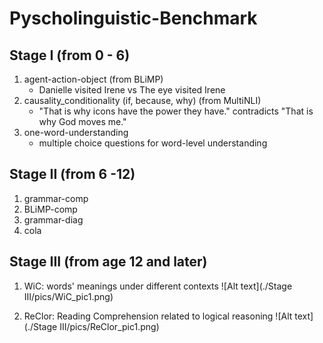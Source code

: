 # Pyscholinguistic-Benchmark

## Stage I (from 0 - 6)
1. agent-action-object (from BLiMP)
   - Danielle visited Irene vs The eye visited Irene
2. causality_conditionality (if, because, why) (from MultiNLI)
   - "That is why icons have the power they have." contradicts "That is why God moves me."
3. one-word-understanding
   - multiple choice questions for word-level understanding

## Stage II (from 6 -12)
1. grammar-comp
2. BLiMP-comp
3. grammar-diag
4. cola

## Stage III (from age 12 and later)

1. WiC: words' meanings under different contexts
   ![Alt text](./Stage III/pics/WiC_pic1.png)

2. ReClor: Reading Comprehension related to logical reasoning
   ![Alt text](./Stage III/pics/ReClor_pic1.png)

   
